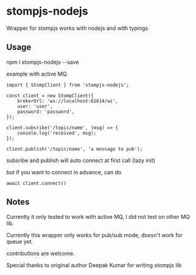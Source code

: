 # stompjs-nodejs
Wrapper for stompjs works with nodejs and with typings

## Usage
npm i stompjs-nodejs --save

example with active MQ.

```
import { StompClient } from 'stompjs-nodejs';

const client = new StompClient({
    brokerUrl: 'ws://localhost:61614/ws',
    user: 'user',
    password: 'password',
});

client.subsribe('/topic/name', (msg) => {
    console.log('received', msg);
});

client.publish('/topic/name', 'a message to pub');
```

subsribe and publish will auto connect at first call (lazy init)

but if you want to connect in advance, can do
```
await client.connect()
```

## Notes
Currently it only tested to work with active MQ, I did not test on other MQ lib.

Currently this wrapper only works for pub/sub mode, doesn't work for queue yet.

contributions are welcome.

Special thanks to original author Deepak Kumar for writing stompjs lib
